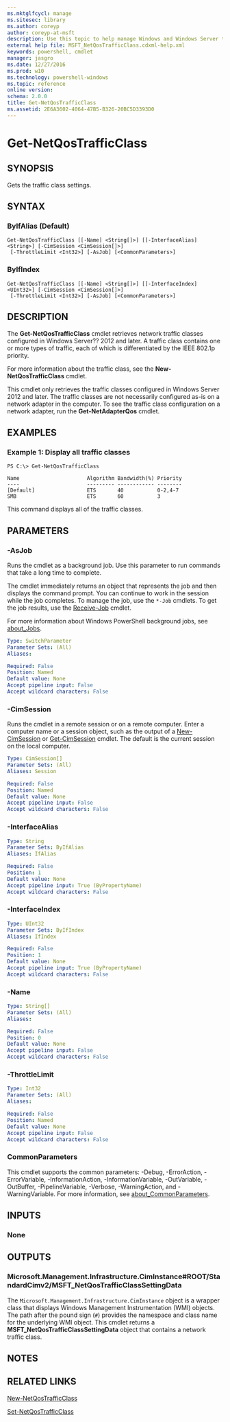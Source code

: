 ```yaml
---
ms.mktglfcycl: manage
ms.sitesec: library
ms.author: coreyp
author: coreyp-at-msft
description: Use this topic to help manage Windows and Windows Server technologies with Windows PowerShell.
external help file: MSFT_NetQosTrafficClass.cdxml-help.xml
keywords: powershell, cmdlet
manager: jasgro
ms.date: 12/27/2016
ms.prod: w10
ms.technology: powershell-windows
ms.topic: reference
online version: 
schema: 2.0.0
title: Get-NetQosTrafficClass
ms.assetid: 2E6A3602-4064-47B5-B326-20BC5D3393D0
---
```


# Get-NetQosTrafficClass

## SYNOPSIS
Gets the traffic class settings.

## SYNTAX

### ByIfAlias (Default)
```
Get-NetQosTrafficClass [[-Name] <String[]>] [[-InterfaceAlias] <String>] [-CimSession <CimSession[]>]
 [-ThrottleLimit <Int32>] [-AsJob] [<CommonParameters>]
```

### ByIfIndex
```
Get-NetQosTrafficClass [[-Name] <String[]>] [[-InterfaceIndex] <UInt32>] [-CimSession <CimSession[]>]
 [-ThrottleLimit <Int32>] [-AsJob] [<CommonParameters>]
```

## DESCRIPTION
The **Get-NetQosTrafficClass** cmdlet retrieves network traffic classes configured in Windows Server?? 2012 and later.
A traffic class contains one or more types of traffic, each of which is differentiated by the IEEE 802.1p priority.

For more information about the traffic class, see the **New-NetQosTrafficClass** cmdlet.

This cmdlet only retrieves the traffic classes configured in Windows Server 2012 and later.
The traffic classes are not necessarily configured as-is on a network adapter in the computer.
To see the traffic class configuration on a network adapter, run the **Get-NetAdapterQos** cmdlet.

## EXAMPLES

### Example 1: Display all traffic classes
```
PS C:\> Get-NetQosTrafficClass

Name                      Algorithm Bandwidth(%) Priority 
----                      --------- ------------ -------- 
[Default]                 ETS       40           0-2,4-7 
SMB                       ETS       60           3
```

This command displays all of the traffic classes.

## PARAMETERS

### -AsJob
Runs the cmdlet as a background job. Use this parameter to run commands that take a long time to complete. 

The cmdlet immediately returns an object that represents the job and then displays the command prompt. 
You can continue to work in the session while the job completes. 
To manage the job, use the `*-Job` cmdlets. 
To get the job results, use the [Receive-Job](http://go.microsoft.com/fwlink/?LinkID=113372) cmdlet. 

For more information about Windows PowerShell background jobs, see [about_Jobs](http://go.microsoft.com/fwlink/?LinkID=113251).

```yaml
Type: SwitchParameter
Parameter Sets: (All)
Aliases: 

Required: False
Position: Named
Default value: None
Accept pipeline input: False
Accept wildcard characters: False
```

### -CimSession
Runs the cmdlet in a remote session or on a remote computer. 
Enter a computer name or a session object, such as the output of a [New-CimSession](http://go.microsoft.com/fwlink/p/?LinkId=227967) or [Get-CimSession](http://go.microsoft.com/fwlink/p/?LinkId=227966) cmdlet. 
The default is the current session on the local computer.

```yaml
Type: CimSession[]
Parameter Sets: (All)
Aliases: Session

Required: False
Position: Named
Default value: None
Accept pipeline input: False
Accept wildcard characters: False
```

### -InterfaceAlias
```yaml
Type: String
Parameter Sets: ByIfAlias
Aliases: IfAlias

Required: False
Position: 1
Default value: None
Accept pipeline input: True (ByPropertyName)
Accept wildcard characters: False
```

### -InterfaceIndex
```yaml
Type: UInt32
Parameter Sets: ByIfIndex
Aliases: IfIndex

Required: False
Position: 1
Default value: None
Accept pipeline input: True (ByPropertyName)
Accept wildcard characters: False
```

### -Name
```yaml
Type: String[]
Parameter Sets: (All)
Aliases: 

Required: False
Position: 0
Default value: None
Accept pipeline input: False
Accept wildcard characters: False
```

### -ThrottleLimit
```yaml
Type: Int32
Parameter Sets: (All)
Aliases: 

Required: False
Position: Named
Default value: None
Accept pipeline input: False
Accept wildcard characters: False
```

### CommonParameters
This cmdlet supports the common parameters: -Debug, -ErrorAction, -ErrorVariable, -InformationAction, -InformationVariable, -OutVariable, -OutBuffer, -PipelineVariable, -Verbose, -WarningAction, and -WarningVariable. For more information, see [about_CommonParameters](http://go.microsoft.com/fwlink/?LinkID=113216).

## INPUTS

### None

## OUTPUTS

### Microsoft.Management.Infrastructure.CimInstance#ROOT/StandardCimv2/MSFT_NetQosTrafficClassSettingData
The `Microsoft.Management.Infrastructure.CimInstance` object is a wrapper class that displays Windows Management Instrumentation (WMI) objects.
The path after the pound sign (`#`) provides the namespace and class name for the underlying WMI object.
This cmdlet returns a **MSFT_NetQosTrafficClassSettingData** object that contains a network traffic class.

## NOTES

## RELATED LINKS

[New-NetQosTrafficClass](./new-netqostrafficclass.md)

[Set-NetQosTrafficClass](./set-netqostrafficclass.md)


